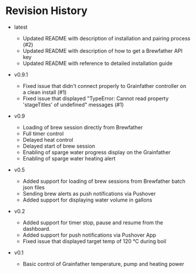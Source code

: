 # Revision History

* latest
  - Updated README with description of installation and pairing process (#2)
  - Updated README with description of how to get a Brewfather API key
  - Updated README with reference to detailed installation guide

* v0.9.1
  - Fixed issue that didn't connect properly to Grainfather controller on a clean install (#1)
  - Fixed issue that displayed "TypeError: Cannot read property 'stageTitles' of undefined" messages (#1)

* v0.9
  - Loading of brew session directly from Brewfather
  - Full timer control
  - Delayed heat control
  - Delayed start of brew session
  - Enabling of sparge water progress display on the Grainfather
  - Enabling of sparge water heating alert

* v0.5
  - Added support for loading of brew sessions from Brewfather batch json files
  - Sending brew alerts as push notifications via Pushover
  - Added support for displaying water volume in gallons

* v0.2
  - Added support for timer stop, pause and resume from the dashboard.
  - Added support for push notifications via Pushover App
  - Fixed issue that displayed target temp of 120 °C during boil

* v0.1
  - Basic control of Grainfather temperature, pump and heating power
  